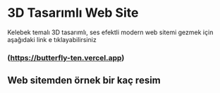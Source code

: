 # 3D Tasarımlı Web Site

Kelebek temalı 3D tasarımlı, ses efektli modern web sitemi gezmek için aşağıdaki link e tıklayabilirsiniz
### (https://butterfly-ten.vercel.app)


## Web sitemden örnek bir kaç resim


